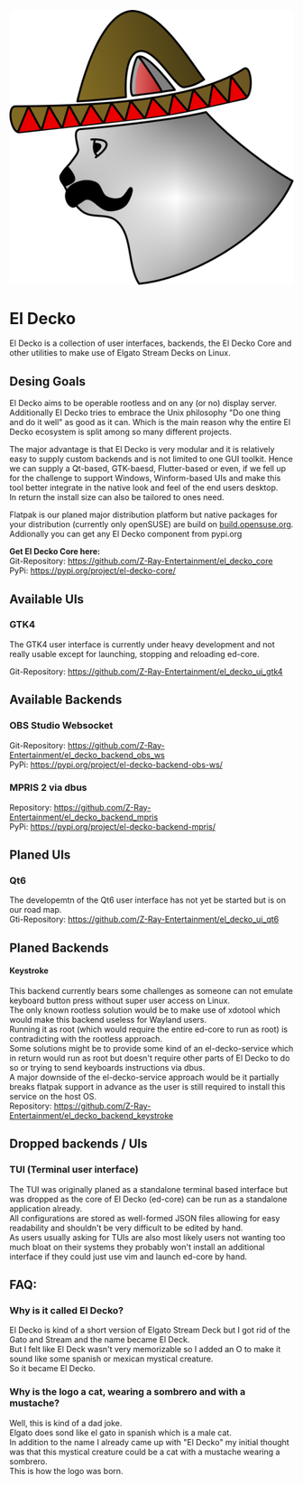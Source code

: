 ![](el_decko_logo.png)

# El Decko
El Decko is a collection of user interfaces, backends, the El Decko Core and other utilities to make use of Elgato Stream Decks on Linux.

## Desing Goals
El Decko aims to be operable rootless and on any (or no) display server.  
Additionally El Decko tries to embrace the Unix philosophy "Do one thing and do it well" as good as it can. Which is the main reason why the entire El Decko ecosystem is split among so many different projects.  

The major advantage is that El Decko is very modular and it is relatively easy to supply custom backends and is not limited to one GUI toolkit. Hence we can supply a Qt-based, GTK-baesd, Flutter-based or even, if we fell up for the challenge to support Windows, Winform-based UIs and make this tool better integrate in the native look and feel of the end users desktop.  
In return the install size can also be tailored to ones need.  

Flatpak is our planed major distribution platform but native packages for your distribution (currently only openSUSE) are build on [build.opensuse.org](https://build.opensuse.org/project/show/home:VortexAcherontic:ElDecko).  
Addionally you can get any El Decko component from pypi.org

**Get El Decko Core here:**  
Git-Repository: https://github.com/Z-Ray-Entertainment/el_decko_core  
PyPi: https://pypi.org/project/el-decko-core/  
 
## Available UIs
### GTK4
The GTK4 user interface is currently under heavy development and not really usable except for launching, stopping and reloading ed-core.  

Git-Repository: https://github.com/Z-Ray-Entertainment/el_decko_ui_gtk4

## Available Backends
### OBS Studio Websocket
Git-Repository: https://github.com/Z-Ray-Entertainment/el_decko_backend_obs_ws  
PyPi: https://pypi.org/project/el-decko-backend-obs-ws/  

### MPRIS 2 via dbus
Repository: https://github.com/Z-Ray-Entertainment/el_decko_backend_mpris  
PyPi: https://pypi.org/project/el-decko-backend-mpris/  
  
## Planed UIs
### Qt6
The developemtn of the Qt6 user interface has not yet be started but is on our road map.  
Gti-Repository: https://github.com/Z-Ray-Entertainment/el_decko_ui_qt6  

## Planed Backends
#### Keystroke
This backend currently bears some challenges as someone can not emulate keyboard button press without super user access on Linux.  
The only known rootless solution would be to make use of xdotool which would make this backend useless for Wayland users.  
Running it as root (which would require the entire ed-core to run as root) is contradicting with the rootless approach.  
Some solutions might be to provide some kind of an el-decko-service which in return would run as root but doesn't require other parts of El Decko to do so or trying to send keyboards instructions via dbus.  
A major downside of the el-decko-service approach would be it partially breaks flatpak support in advance as the user is still required to install this service on the host OS.  
Repository: https://github.com/Z-Ray-Entertainment/el_decko_backend_keystroke
  
## Dropped backends / UIs
### TUI (Terminal user interface)
The TUI was originally planed as a standalone terminal based interface but was dropped as the core of El Decko (ed-core) can be run as a standalone application already.  
All configurations are stored as well-formed JSON files allowing for easy readability and shouldn't be very difficult to be edited by hand.  
As users usually asking for TUIs are also most likely users not wanting too much bloat on their systems they probably won't install an additional interface if they could just use vim and launch ed-core by hand.

## FAQ:
### Why is it called El Decko?
El Decko is kind of a short version of Elgato Stream Deck but I got rid of the Gato and Stream and the name became El Deck.  
But I felt like El Deck wasn't very memorizable so I added an O to make it sound like some spanish or mexican mystical creature.  
So it became El Decko.  

### Why is the logo a cat, wearing a sombrero and with a mustache?
Well, this is kind of a dad joke.  
Elgato does sond like el gato in spanish which is a male cat.  
In addition to the name I already came up with "El Decko" my initial thought was that this mystical creature could be a cat with a mustache wearing a sombrero.  
This is how the logo was born.  
